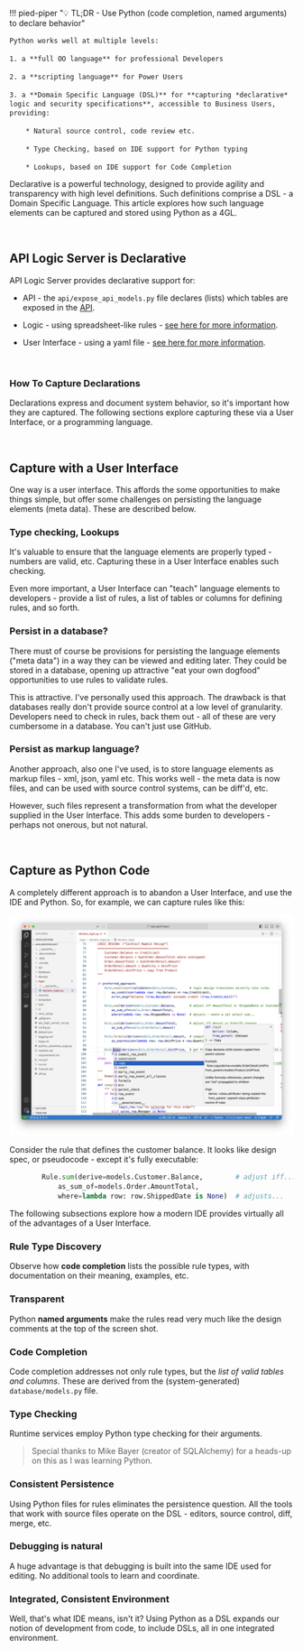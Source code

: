!!! pied-piper ":bulb: TL;DR - Use Python (code completion, named arguments) to declare behavior"

    Python works well at multiple levels:
    
    1. a **full OO language** for professional Developers

    2. a **scripting language** for Power Users
    
    3. a **Domain Specific Language (DSL)** for **capturing *declarative* logic and security specifications**, accessible to Business Users, providing:

        * Natural source control, code review etc.

        * Type Checking, based on IDE support for Python typing

        * Lookups, based on IDE support for Code Completion

Declarative is a powerful technology, designed to provide agility and transparency with high level definitions.  Such definitions comprise a DSL - a Domain Specific Language.  This article explores how such language elements can be captured and stored using Python as a 4GL.

&nbsp;

## API Logic Server is Declarative

API Logic Server provides declarative support for:

* API - the `api/expose_api_models.py` file declares (lists) which tables are exposed in the [API](API.md).

* Logic - using spreadsheet-like rules - [see here for more information](Logic-Why.md).

* User Interface - using a yaml file  - [see here for more information](Admin-Customization.md).

&nbsp;

### How To Capture Declarations

Declarations express and document system behavior, so it's important how they are captured.  The following sections explore capturing these via a User Interface, or a programming language.

&nbsp;

## Capture with a User Interface

One way is a user interface.  This affords the some opportunities to make things simple, but offer some challenges on persisting the language elements (meta data).  These are described below.

### Type checking, Lookups

It's valuable to ensure that the language elements are properly typed - numbers are valid, etc.  Capturing these in a User Interface enables such checking.

Even more important, a User Interface can "teach" language elements to developers - provide a list of rules, a list of tables or columns for defining rules, and so forth.

### Persist in a database?

There must of course be provisions for persisting the language elements ("meta data") in a way they can be viewed and editing later.  They could be stored in a database, opening up attractive "eat your own dogfood" opportunities to use rules to validate rules.

This is attractive.  I've personally used this approach.  The drawback is that databases really don't provide source control at a low level of granularity.  Developers need to check in rules, back them out - all of these are very cumbersome in a database.  You can't just use GitHub.

### Persist as markup language?

Another approach, also one I've used, is to store language elements as markup files - xml, json, yaml etc.  This works well - the meta data is now files, and can be used with source control systems, can be diff'd, etc.

However, such files represent a transformation from what the developer supplied in the User Interface.  This adds some burden to developers - perhaps not onerous, but not natural.

&nbsp;

## Capture as Python Code

A completely different approach is to abandon a User Interface, and use the IDE and Python.  So, for example, we can capture rules like this:

![Declaring Rules](images/logic/rule-declaration.png)

Consider the rule that defines the customer balance.  It looks like design spec, or pseudocode - except it's fully executable:

```python
        Rule.sum(derive=models.Customer.Balance,        # adjust iff...
            as_sum_of=models.Order.AmountTotal,
            where=lambda row: row.ShippedDate is None)  # adjusts...
```

The following subsections explore how a modern IDE provides virtually all of the advantages of a User Interface.

### Rule Type Discovery

Observe how **code completion** lists the possible rule types, with documentation on their meaning, examples, etc.

### Transparent

Python **named arguments** make the rules read very much like the design comments at the top of the screen shot.

### Code Completion

Code completion addresses not only rule types, but the *list of valid tables and columns*.  These are derived from the (system-generated) `database/models.py` file.

### Type Checking

Runtime services employ Python type checking for their arguments.  

> Special thanks to Mike Bayer (creator of SQLAlchemy) for a heads-up on this as I was learning Python.

### Consistent Persistence

Using Python files for rules eliminates the persistence question.  All the tools that work with source files operate on the DSL - editors, source control, diff, merge, etc.

### Debugging is natural

A huge advantage is that debugging is built into the same IDE used for editing.  No additional tools to learn and coordinate.

### Integrated, Consistent Environment

Well, that's what IDE means, isn't it?  Using Python as a DSL expands our notion of development from code, to include DSLs, all in one integrated environment.

